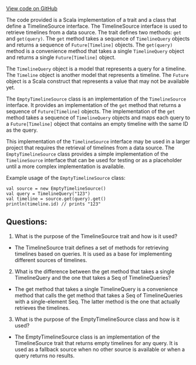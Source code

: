 [View code on GitHub](https://github.com/misbahsy/the-algorithm/timelineranker/server/src/main/scala/com/twitter/timelineranker/source/TimelineSource.scala)

The code provided is a Scala implementation of a trait and a class that define a TimelineSource interface. The TimelineSource interface is used to retrieve timelines from a data source. The trait defines two methods: `get` and `get(query)`. The `get` method takes a sequence of `TimelineQuery` objects and returns a sequence of `Future[Timeline]` objects. The `get(query)` method is a convenience method that takes a single `TimelineQuery` object and returns a single `Future[Timeline]` object.

The `TimelineQuery` object is a model that represents a query for a timeline. The `Timeline` object is another model that represents a timeline. The `Future` object is a Scala construct that represents a value that may not be available yet.

The `EmptyTimelineSource` class is an implementation of the `TimelineSource` interface. It provides an implementation of the `get` method that returns a sequence of `Future[Timeline]` objects. The implementation of the `get` method takes a sequence of `TimelineQuery` objects and maps each query to a `Future[Timeline]` object that contains an empty timeline with the same ID as the query.

This implementation of the `TimelineSource` interface may be used in a larger project that requires the retrieval of timelines from a data source. The `EmptyTimelineSource` class provides a simple implementation of the `TimelineSource` interface that can be used for testing or as a placeholder until a more complex implementation is available.

Example usage of the `EmptyTimelineSource` class:

```
val source = new EmptyTimelineSource()
val query = TimelineQuery("123")
val timeline = source.get(query).get()
println(timeline.id) // prints "123"
```
## Questions: 
 1. What is the purpose of the TimelineSource trait and how is it used?
- The TimelineSource trait defines a set of methods for retrieving timelines based on queries. It is used as a base for implementing different sources of timelines.

2. What is the difference between the get method that takes a single TimelineQuery and the one that takes a Seq of TimelineQueries?
- The get method that takes a single TimelineQuery is a convenience method that calls the get method that takes a Seq of TimelineQueries with a single-element Seq. The latter method is the one that actually retrieves the timelines.

3. What is the purpose of the EmptyTimelineSource class and how is it used?
- The EmptyTimelineSource class is an implementation of the TimelineSource trait that returns empty timelines for any query. It is used as a fallback source when no other source is available or when a query returns no results.